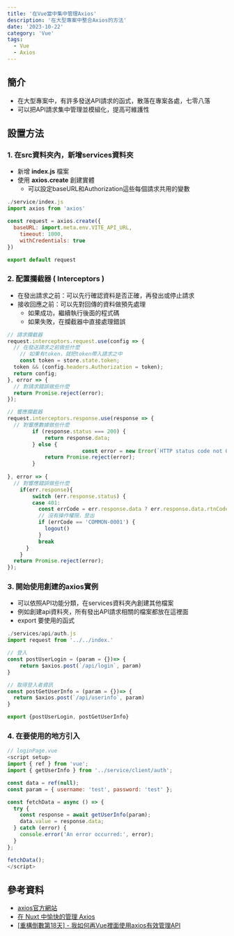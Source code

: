 ```yaml
---
title: '在Vue當中集中管理Axios'
description: '在大型專案中整合Axios的方法'
date: '2023-10-22'
category: 'Vue'
tags:
  - Vue
  - Axios
---
```


## 簡介

- 在大型專案中，有許多發送API請求的函式，散落在專案各處，七零八落
- 可以把API請求集中管理並模組化，提高可維護性

## 設置方法

### 1. **在src資料夾內，新增services資料夾**
- 新增 **index.js** 檔案
- 使用 **axios.create** 創建實體
    - 可以設定baseURL和Authorization這些每個請求共用的變數

```jsx
./service/index.js
import axios from 'axios'

const request = axios.create({
  baseURL: import.meta.env.VITE_API_URL,
	timeout: 1000,
	withCredentials: true
})

export default request
```

### 2. **配置攔截器 ( Interceptors )**
- 在發出請求之前：可以先行確認資料是否正確，再發出或停止請求
- 接收回應之前：可以先對回傳的資料做預先處理
    - 如果成功，繼續執行後面的程式碼
    - 如果失敗，在攔截器中直接處理錯誤

```js
// 請求攔截器
request.interceptors.request.use(config => {
  // 在發送請求之前做些什麼
	// 如果有token，就把token帶入請求之中
	const token = store.state.token;        
  token && (config.headers.Authorization = token);
  return config;
}, error => {
  // 對請求錯誤做些什麼
  return Promise.reject(error);
});

// 響應攔截器
request.interceptors.response.use(response => {
  // 對響應數據做些什麼
		if (response.status === 200) {            
            return response.data;       
        } else {
						const error = new Error(`HTTP status code not OK: ${response.status}`);            
            return Promise.reject(error);        
        }
  
}, error => {
  // 對響應錯誤做些什麼
	if(err.response){
		switch (err.response.status) {
        case 401:
          const errCode = err.response.data ? err.response.data.rtnCode : ''
          // 沒有操作權限，登出
          if (errCode == 'COMMON-0001') {
            logout()
          }
          break
      }
	}
  return Promise.reject(error);
});
```

### 3. **開始使用創建的axios實例**
- 可以依照API功能分類，在services資料夾內創建其他檔案
- 例如創建api資料夾，所有發出API請求相關的檔案都放在這裡面
- export 要使用的函式

```js
./services/api/auth.js
import request from '../../index.'

// 登入
const postUserLogin = (param = {})=> {
	return $axios.post(`/api/login`, param)
}

// 取得登入者資訊
const postGetUserInfo = (param = {})=> {
  return $axios.post(`/api/userinfo`, param)
}

export {postUserLogin, postGetUserInfo}

```

### 4. **在要使用的地方引入**

```js
// loginPage.vue
<script setup>
import { ref } from 'vue';
import { getUserInfo } from '../service/client/auth';

const data = ref(null);
const param = { username: 'test', password: 'test' };

const fetchData = async () => {
  try {
    const response = await getUserInfo(param);
    data.value = response.data; 
  } catch (error) {
    console.error('An error occurred:', error);
  }
};

fetchData();
</script>
```

## 參考資料

- [axios官方網站](https://axios-http.com/docs/req_config)
- [在 Nuxt 中愉快的管理 Axios](https://happyjayxin.medium.com/%E5%9C%A8-nuxt-%E4%B8%AD%E6%84%89%E5%BF%AB%E7%9A%84%E7%AE%A1%E7%90%86-axios-b29aa3dc3c3a)
- [[重構倒數第18天] - 我如何再Vue裡面使用axios有效管理API](https://ithelp.ithome.com.tw/articles/10263166)
